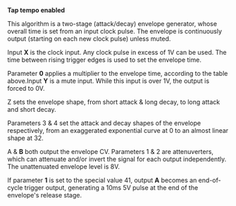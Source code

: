 
**Tap tempo enabled**

This algorithm is a two-stage (attack/decay) envelope generator, whose overall time is set from an input clock pulse.
The envelope is continuously output (starting on each new clock pulse) unless muted.

Input **X** is the clock input. Any clock pulse in excess of 1V can be used. The time between rising trigger edges is used
to set the envelope time.

Parameter **0** applies a multiplier to the envelope time, according to the table above.Input **Y** is a mute input. While this
input is over 1V, the output is forced to 0V.

Z sets the envelope shape, from short attack & long decay, to long attack and short decay.

Parameters 3 & 4 set the attack and decay shapes of the envelope respectively, from an exaggerated exponential curve at
0 to an almost linear shape at 32.

A & **B** both output the envelope CV. Parameters 1 & 2 are attenuverters, which can attenuate and/or invert the signal for
each output independently. The unattenuated envelope level is 8V.

If parameter **1** is set to the special value 41, output **A** becomes an end-of-cycle trigger output, generating a 10ms 5V
pulse at the end of the envelope's release stage.

